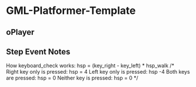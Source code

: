 # GML-Platformer-Template

## oPlayer

## Step Event Notes

How keyboard_check works:
hsp = (key_right - key_left) * hsp_walk
/*	
	Right key only is pressed: hsp = 4
	Left key only is pressed: hsp -4
	Both keys are pressed: hsp = 0
	Neither key is pressed: hsp = 0
*/
